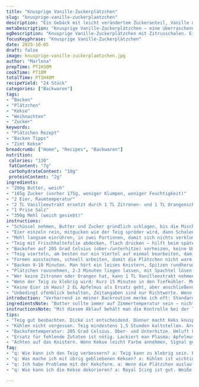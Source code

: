 ```yaml
---
title: "Knusprige Vanille-Zuckerplätzchen"
slug: "knusprige-vanille-zuckerplaetzchen"
description: "Ein Gebäck mit leicht verändertem Zuckeranteil, Vanille durch Zitrusschalen ersetzt und einer entspannten Teigruhe. Die Backtemperatur wurde leicht erhöht, sodass die Ränder gerade goldbraun werden ohne trocken zu schmecken. Das Rezept zeigt, woran man den optimalen Teigzustand erkennt und die Bedeutung der Kühlung vor dem Ausrollen. Außerdem Tipps für fehlende Zutaten und wie man Wissenslücken in der Backsaison repariert."
metaDescription: "Knusprige Vanille-Zuckerplätzchen – eine überraschende Variation mit frischen Zitrusschalen für einen erfrischenden Geschmack und die perfekte Textur."
ogDescription: "Knusprige Vanille-Zuckerplätzchen mit Zitrusschalen. Ein vielseitiges Rezept mit praktischen Tipps zur perfekten Zubereitung und Variationen."
focusKeyphrase: "Knusprige Vanille-Zuckerplätzchen"
date: 2025-10-05
draft: false
image: knusprige-vanille-zuckerplaetzchen.jpg
author: "Marlena"
prepTime: PT1H30M
cookTime: PT10M
totalTime: PT1H40M
recipeYield: "24 Stück"
categories: ["Backwaren"]
tags:
- "Backen"
- "Plätzchen"
- "Kekse"
- "Weihnachten"
- "Zucker"
keywords:
- "Plätzchen Rezept"
- "Backen Tipps"
- "Zimt Kekse"
breadcrumb: ["Home", "Recipes", "Backwaren"]
nutrition: 
 calories: "130"
 fatContent: "7g"
 carbohydrateContent: "18g"
 proteinContent: "2g"
ingredients:
- "200g Butter, weich"
- "165g Zucker (vorher 175g, weniger Klumpen, weniger Feuchtigkeit)"
- "2 Eier, Raumtemperatur"
- "2 TL Vanilleextrakt ersetzt durch 1 TL Zitronen- und 1 TL Orangenschale fein abgerieben"
- "1 Prise Salz"
- "350g Mehl (weich gesiebt)"
instructions:
- "Schüssel nehmen, Butter und Zucker gründlich schlagen, bis die Mischung leicht hell und ein bisschen luftig wirkt. Nicht übermischen, Cremigkeit ist nicht Zuckersahne, sondern fein verbundene Zutaten."
- "Eier einzeln rein, mitgucken wie der Teig spröder wird, dann Schalenabrieb einrieseln lassen plus Salz. Nicht übertreiben beim Mischen, sonst wird's klebrig."
- "Mehl langsam einrühren, in zwei Portionen, damit sich nichts verklumpt und die Textur samtig bleibt. Keine Maschine nötig, Handmixer genügt, lieber kurz unterbrechen zum Kratzen."
- "Teig mit Frischhaltefolie abdecken, flach drücken – hilft beim späteren Ausrollen – und mindestens 1,5 Stunden, besser 2 Stunden kalt stellen. Dieses Chill-Out ist nicht nur Kühlung, sondern Aromaentfaltung. Am besten am Vorabend weiterarbeiten."
- "Backofen auf 205 Grad Celsius (ober-/unterhitze) vorheizen, keine Umluft. Gute Hitzebalance damit die Ränder langsam anbräunen ohne zu schrumpfen."
- "Teig vierteln, am besten nur ein Viertel auf einmal bearbeiten, damit der Rest kühl bleibt und nicht klebt. Mehl auf Arbeitsfläche, dann rollen, circa 6 mm dick. Dicke entscheidet über Keks-Biss; dünner wird knuspriger, dicker eher weich."
- "Formen ausstechen, schnell arbeiten, damit die Plätzchen nicht warm werden und auslaufen. Auf kaltes Backblech mit Backpapier oder Silikonmatte setzen – Metallplatten ohne Schutz führen oft zu Falteffekten."
- "Backen 9-10 Minuten. Man hört ein leises Knistern, Spitzen rundherum bekommen leichte Farbe, Mittelteil bleibt hell. Keks noch etwas weich? Kein Fehler, festigt sich beim Abkühlen."
- "Plätzchen rausnehmen, 2-3 Minuten liegen lassen, mit Spachtel lösen und auf Gitter abkühlen. Erst dekotieren, wenn komplett kalt. Dann Royal Icing benutzen, vorher grob geschmolzene weiße Schokolade (Alternativ) für extra Crunch und Glanz."
- "Wer keine Zitronen oder Orangen hat, kann 1 TL Vanilleextrakt nehmen – aber aufpassen, reine Vanillemischungen können vielleicht bitter sein, besser ein selbst gemachter Extrakt oder Vanillepulver."
- "Wenn der Teig zu klebrig wird: Kurz 15 Minuten in den Tiefkühler. Mehr Mehl ist keine Lösung, das macht Plätzchen oft trocken und ruiniert die Textur."
- "Keine Eier im Haus? 2 EL Apfelmus als Ersatz geht, aber anschließend den Teig nicht zu lange ruhen lassen, sonst zu weich."
- "Unbedingt ofenblick behalten, Zeitangaben sind nur Richtwerte. Wenn die Oberfläche matt wird und die Ränder leicht beginnen zu färben, raus damit."
introduction: "Verharrend in meiner Backroutine merke ich oft: Standardrezepte sind nur Ausgangspunkte. Von Zucker bis Teigruhe, jedes Detail spielt eine Rolle. Hier habe ich die Zucker- und Mehlsorten angepasst, um ein etwas knackigeres Ergebnis zu erzielen. Der Verzicht auf Vanilleextrakt zugunsten von frischer Zitrusschale ist weniger üblich, bringt aber eine spannende Frische. Beim Backen achtet man mehr auf das Verhalten des Teigs und der Plätzchen im Ofen als auf starre Zeiten. Das erste Knistern und das leichte Gold an den Rändern sind die Zeichen, auf die es ankommt. Das Ergebnis? Zuckerplätzchen, die nicht nur schmecken, sondern beim Fühlen und Anschauen Spaß machen. Ein bewusster Umgang mit Zutaten und Zeiten macht hier den Unterschied."
ingredientsNote: "Butter sollte immer auf Zimmertemperatur sein – nicht zu weich, nicht kalt; sonst wird der Teig entweder zu flüssig oder reißt beim Ausrollen. Zuckermenge habe ich minimal reduziert, da zu viel Zucker die Kekse zäher macht. Zitrusschalen müssen bio sein, keine übermäßigen bitteren weißen Stücke verwenden. Mehl langsam einarbeiten und gesiebt – verklumpt sonst schnell und später bekommt man keine gleichmäßige Textur. Frühere Fehler wie ständiges Nachmehlen führen zu trockenen Plätzchen. Wenn beim Teig Ruhezeit unterschritten wird, neigt er zum Schrumpfen beim Backen. Royal Icing empfiehlt sich gut aufgefrischt mit Puderzucker und Eiweißpulver, so bleibt es härter und glänzt länger."
instructionsNote: "Mit diesem Ablauf behält man die Kontrolle bei der Teigverarbeitung. Schlagkraft beim ersten Schritt nicht unterschätzen, sie beeinflusst Textur und Luftigkeit. Gewöhn dich dran, Eier und Aromen vorsichtig zuzugeben – zu viel Mischen macht den Teig speckig. Beim Ausrollen die Dicke richtig zu treffen ist entscheidend, lieber einmal nachmessen, damit alle Plätzchen homogen backen. Das Backen selbst ist eine Geduldsprobe: zu früh raus holen liefert unsichere Konsistenz, zu spät führt zu zu trockenen Rändern. Nach dem Backen sofort, aber vorsichtig von Backblech nehmen, sonst brechen Plätzchen leicht. Gehört dazu, mehrmals ausprobieren und Ohren spitzen fürs leise Backgeräusch. Diesen Prozess habe ich oft unterschätzt, mit Erfahrung klappts besser."
tips:
- "Teig gut beobachten. Dicke ist entscheidend. Dünner macht Keks knusprig. Dick aufrollen, mehr Biss. Praktisch, genau nachmessen."
- "Kühlen nicht vergessen. Teig mindestens 1,5 Stunden kaltstellen. Aromaentfaltung wichtig. Am besten am Vorabend machen. Verleiht Intensität."
- "Backofentemperatur: 205 Grad Celsius. Ober- und Unterhitze. Umluft kann das Ergebnis ruinieren. Goldene Ränder möchten wir, kein Schrumpfen."
- "Ersatz für fehlende Zutaten ist nötig. Lackiert man Plasma; Apfelmus als Eiersatz hat sich bewährt. Aber Achtung: nicht zu lange ruhen lassen."
- "Achten auf das Knistern. Wenn Kekse leicht Farbe annehmen, Signal geben. Sofort raus, sonst zu trocken. Alternativen beachten."
faq:
- "q: Wie kann ich den Teig verbessern? a: Teig kann zu klebrig sein. Einfach 15 Minuten in den Tiefkühler. Kein mehr Mehl. Ruiniert die Textur."
- "q: Was mache ich mit übrig gebliebenen Keksen? a: Kühlen ist wichtig. In einer Keksdose aufbewahren. Sondern gleichmäßige Konsistenz geht verloren."
- "q: Ich habe Probleme mit der Keksform. a: Wenn die Plätzchen auslaufen, wurde der Teig vielleicht zu warm. Schnell arbeiten, kalt lassen."
- "q: Wie kann ich die Kekse dekorieren? a: Royal Icing ist gut. Weiße Schokolade geht auch. Muss aber grob geschmolzen sein für Glanz."

---
```

